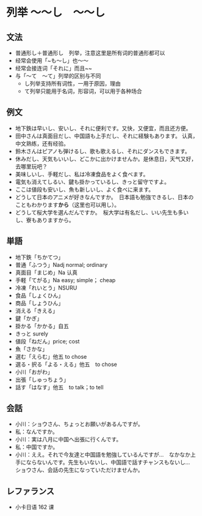 # 列举 〜〜し　〜〜し

## 文法

- 普通形し＋普通形し　列举，注意这里是所有词的普通形都可以
- 经常会使用「~も〜し」也～～
- 经常会接连词「それに」而且~~
- 与「〜て　〜て」列举的区别与不同
  - し列举支持所有词性，一用于原因，理由
  - て列举只能用于名词，形容词，可以用于各种场合

## 例文

- 地下鉄は早いし、安いし、それに便利です。又快，又便宜，而且还方便。
- 田中さんは真面目だし、中国語も上手だし、それに経験もあります。 认真，中文熟练，还有经验。
- 鈴木さんはピアノも弾けるし、歌も歌えるし、それにダンスもできます。
- 休みだし、天気もいいし、どこかに出かけませんか。是休息日，天气又好，去哪里玩吧？
- 美味しいし、手軽だし、私は冷凍食品をよく食べます。
- 電気も消えてしるい、鍵も掛かっているし、きっと留守ですよ。
- ここは値段も安いし、魚も新しいし、よく食べに来ます。
- どうして日本のアニメが好きなんですか。　日本語も勉強できるし、日本のこともわかります**から**（这里也可以用し）。
- どうして桜大学を選んだんですか。　桜大学は有名だし、いい先生も多いし、寮もありますから。

## 単語

- 地下鉄「ちかてつ」
- 普通「ふつう」Nadj normal; ordinary
- 真面目「まじめ」Na 认真
- 手軽「てがる」Na easy; simple； cheap
- 冷凍「れいとう」NSURU
- 食品「しょくひん」
- 商品「しょうひん」
- 消える「きえる」
- 鍵「かぎ」
- 掛かる「かかる」自五
- きっと surely
- 値段「ねだん」price; cost
- 魚「さかな」
- 選む「えらむ」他五 to chose
- 選る・択る「よる・える」他五　to chose
- 小川「おがわ」
- 出張「しゅっちょう」
- 話す「はなす」他五　to talk；to tell

## 会話

- 小川：ショウさん、ちょっとお願いがあるんですが。
- 私：なんですか。
- 小川：実は八月に中国へ出張に行くんです。
- 私：中国ですか。
- 小川：ええ。それで今友達と中国語を勉強しているんですが…　なかなか上手にならないんです。先生もいないし、中国語で話すチャンスもないし…　ショウさん、会話の先生になっていただけませんか。

## レファランス

- 小卡日语 162 课
